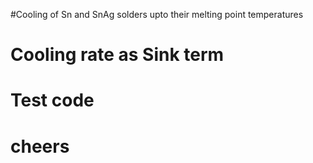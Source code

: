 #Cooling of Sn and SnAg solders upto their melting point temperatures
# Cooling rate as Sink term
# Test code
# cheers
